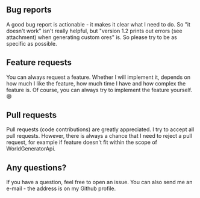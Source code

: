 ## Bug reports
A good bug report is actionable - it makes it clear what I need to do. So "it doesn't work" isn't really helpful, but "version 1.2 prints out errors (see attachment) when generating custom ores" is. So please try to be as specific as possible.

## Feature requests
You can always request a feature. Whether I will implement it, depends on how much I like the feature, how much time I have and how complex the feature is. Of course, you can always try to implement the feature yourself. :smile:

## Pull requests
Pull requests (code contributions) are greatly appreciated. I try to accept all pull requests. However, there is always a chance that I need to reject a pull request, for example if feature doesn't fit within the scope of WorldGeneratorApi.

## Any questions?
If you have a question, feel free to open an issue. You can also send me an e-mail - the address is on my Github profile.
